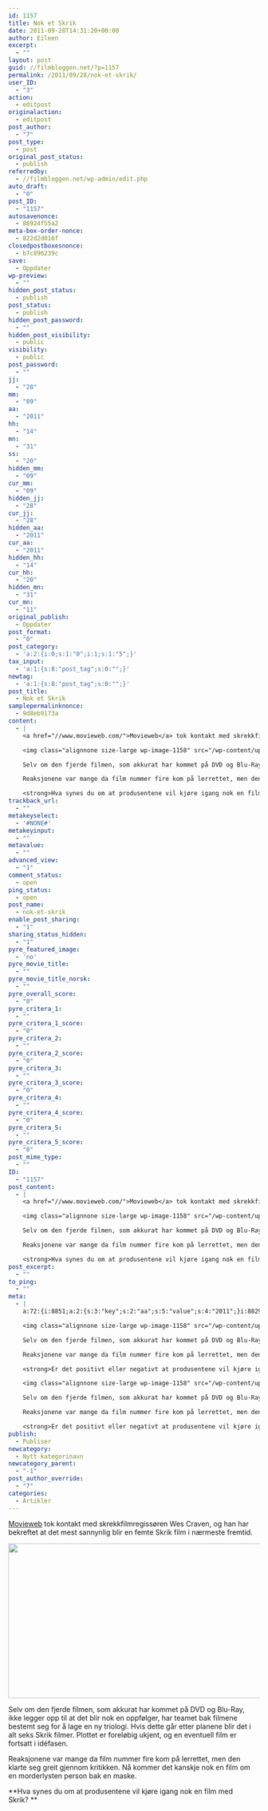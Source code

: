 ```yaml
---
id: 1157
title: Nok et Skrik
date: 2011-09-28T14:31:20+00:00
author: Eileen
excerpt:
  - ""
layout: post
guid: //filmbloggen.net/?p=1157
permalink: /2011/09/28/nok-et-skrik/
user_ID:
  - "3"
action:
  - editpost
originalaction:
  - editpost
post_author:
  - "7"
post_type:
  - post
original_post_status:
  - publish
referredby:
  - //filmbloggen.net/wp-admin/edit.php
auto_draft:
  - "0"
post_ID:
  - "1157"
autosavenonce:
  - 88924f55a2
meta-box-order-nonce:
  - 822d2d016f
closedpostboxesnonce:
  - b7c896239c
save:
  - Oppdater
wp-preview:
  - ""
hidden_post_status:
  - publish
post_status:
  - publish
hidden_post_password:
  - ""
hidden_post_visibility:
  - public
visibility:
  - public
post_password:
  - ""
jj:
  - "28"
mm:
  - "09"
aa:
  - "2011"
hh:
  - "14"
mn:
  - "31"
ss:
  - "20"
hidden_mm:
  - "09"
cur_mm:
  - "09"
hidden_jj:
  - "28"
cur_jj:
  - "28"
hidden_aa:
  - "2011"
cur_aa:
  - "2011"
hidden_hh:
  - "14"
cur_hh:
  - "20"
hidden_mn:
  - "31"
cur_mn:
  - "11"
original_publish:
  - Oppdater
post_format:
  - "0"
post_category:
  - 'a:2:{i:0;s:1:"0";i:1;s:1:"5";}'
tax_input:
  - 'a:1:{s:8:"post_tag";s:0:"";}'
newtag:
  - 'a:1:{s:8:"post_tag";s:0:"";}'
post_title:
  - Nok et Skrik
samplepermalinknonce:
  - 9d8eb9173a
content:
  - |
    <a href="//www.movieweb.com/">Movieweb</a> tok kontakt med skrekkfilmregissøren Wes Craven, og han har bekreftet at det mest sannynlig blir en femte Skrik film i nærmeste fremtid.

    <img class="alignnone size-large wp-image-1158" src="/wp-content/uploads//2011/09/Scream5Logo-620x310.jpg" alt="" width="620" height="310" />

    Selv om den fjerde filmen, som akkurat har kommet på DVD og Blu-Ray, ikke legger opp til at det blir nok en oppfølger, har teamet bak filmene bestemt seg for å lage en ny triologi. Hvis dette går etter planene blir det i alt seks Skrik filmer. Plottet er foreløbig ukjent, og en eventuell film er fortsatt i idéfasen.

    Reaksjonene var mange da film nummer fire kom på lerrettet, men den klarte seg greit gjennom kritikken. Nå kommer det kanskje nok en film om en morderlysten person bak en maske.

    <strong>Hva synes du om at produsentene vil kjøre igang nok en film med Skrik? </strong>
trackback_url:
  - ""
metakeyselect:
  - '#NONE#'
metakeyinput:
  - ""
metavalue:
  - ""
advanced_view:
  - "1"
comment_status:
  - open
ping_status:
  - open
post_name:
  - nok-et-skrik
enable_post_sharing:
  - "1"
sharing_status_hidden:
  - "1"
pyre_featured_image:
  - 'no'
pyre_movie_title:
  - ""
pyre_movie_title_norsk:
  - ""
pyre_overall_score:
  - "0"
pyre_critera_1:
  - ""
pyre_critera_1_score:
  - "0"
pyre_critera_2:
  - ""
pyre_critera_2_score:
  - "0"
pyre_critera_3:
  - ""
pyre_critera_3_score:
  - "0"
pyre_critera_4:
  - ""
pyre_critera_4_score:
  - "0"
pyre_critera_5:
  - ""
pyre_critera_5_score:
  - "0"
post_mime_type:
  - ""
ID:
  - "1157"
post_content:
  - |
    <a href="//www.movieweb.com/">Movieweb</a> tok kontakt med skrekkfilmregissøren Wes Craven, og han har bekreftet at det mest sannynlig blir en femte Skrik film i nærmeste fremtid.

    <img class="alignnone size-large wp-image-1158" src="/wp-content/uploads//2011/09/Scream5Logo-620x310.jpg" alt="" width="620" height="310" />

    Selv om den fjerde filmen, som akkurat har kommet på DVD og Blu-Ray, ikke legger opp til at det blir nok en oppfølger, har teamet bak filmene bestemt seg for å lage en ny triologi. Hvis dette går etter planene blir det i alt seks Skrik filmer. Plottet er foreløbig ukjent, og en eventuell film er fortsatt i idéfasen.

    Reaksjonene var mange da film nummer fire kom på lerrettet, men den klarte seg greit gjennom kritikken. Nå kommer det kanskje nok en film om en morderlysten person bak en maske.

    <strong>Hva synes du om at produsentene vil kjøre igang nok en film med Skrik? </strong>
post_excerpt:
  - ""
to_ping:
  - ""
meta:
  - |
    a:72:{i:8851;a:2:{s:3:"key";s:2:"aa";s:5:"value";s:4:"2011";}i:8829;a:2:{s:3:"key";s:6:"action";s:5:"value";s:8:"editpost";}i:8879;a:2:{s:3:"key";s:13:"advanced_view";s:5:"value";s:1:"1";}i:8838;a:2:{s:3:"key";s:13:"autosavenonce";s:5:"value";s:10:"34a938019f";}i:8836;a:2:{s:3:"key";s:10:"auto_draft";s:5:"value";s:1:"0";}i:8840;a:2:{s:3:"key";s:20:"closedpostboxesnonce";s:5:"value";s:10:"66ea4a4398";}i:8880;a:2:{s:3:"key";s:14:"comment_status";s:5:"value";s:4:"open";}i:8872;a:2:{s:3:"key";s:7:"content";s:5:"value";s:1045:"<a href="//www.movieweb.com/">Movieweb</a> tok kontakt med skrekkfilmregissøren Wes Craven, og han har bekreftet at det mest sannynlig blir en femte Skrik film i nermeste fremtid.

    <img class="alignnone size-large wp-image-1158" src="/wp-content/uploads//2011/09/Scream5Logo-620x310.jpg" alt="" width="620" height="310" />

    Selv om den fjerde filmen, som akkurat har kommet på DVD og Blu-Ray, ikke legger opp til at det blir nok en oppfølger, har teamet bak filmene bestemt seg for å lage en ny triologi. Hvis dette går etter planene blir det i alt seks Skrik filmer. Plottet er foreløbig ukjent, og en eventuell film er fortsatt i idéfasen.

    Reaksjonene var mange da film nummer fire kom på lerrettet, men den klarte seg greit gjennom kritikken. Nå kommer det kanskje nok en film om en morderlysten person bak en maske.

    <strong>Er det positivt eller negativt at produsentene vil kjøre igang nok en film med Skrik? </strong>";}i:8860;a:2:{s:3:"key";s:6:"cur_aa";s:5:"value";s:4:"2011";}i:8862;a:2:{s:3:"key";s:6:"cur_hh";s:5:"value";s:2:"14";}i:8858;a:2:{s:3:"key";s:6:"cur_jj";s:5:"value";s:2:"28";}i:8856;a:2:{s:3:"key";s:6:"cur_mm";s:5:"value";s:2:"09";}i:8864;a:2:{s:3:"key";s:6:"cur_mn";s:5:"value";s:2:"29";}i:8883;a:2:{s:3:"key";s:19:"enable_post_sharing";s:5:"value";s:1:"1";}i:8873;a:2:{s:3:"key";s:7:"excerpt";s:5:"value";s:0:"";}i:8852;a:2:{s:3:"key";s:2:"hh";s:5:"value";s:2:"14";}i:8859;a:2:{s:3:"key";s:9:"hidden_aa";s:5:"value";s:4:"2011";}i:8861;a:2:{s:3:"key";s:9:"hidden_hh";s:5:"value";s:2:"14";}i:8857;a:2:{s:3:"key";s:9:"hidden_jj";s:5:"value";s:2:"28";}i:8855;a:2:{s:3:"key";s:9:"hidden_mm";s:5:"value";s:2:"09";}i:8863;a:2:{s:3:"key";s:9:"hidden_mn";s:5:"value";s:2:"29";}i:8845;a:2:{s:3:"key";s:20:"hidden_post_password";s:5:"value";s:0:"";}i:8843;a:2:{s:3:"key";s:18:"hidden_post_status";s:5:"value";s:5:"draft";}i:8846;a:2:{s:3:"key";s:22:"hidden_post_visibility";s:5:"value";s:6:"public";}i:8900;a:2:{s:3:"key";s:2:"ID";s:5:"value";s:4:"1157";}i:8849;a:2:{s:3:"key";s:2:"jj";s:5:"value";s:2:"28";}i:8839;a:2:{s:3:"key";s:20:"meta-box-order-nonce";s:5:"value";s:10:"b30ae4dbb5";}i:8876;a:2:{s:3:"key";s:12:"metakeyinput";s:5:"value";s:0:"";}i:8875;a:2:{s:3:"key";s:13:"metakeyselect";s:5:"value";s:6:"#NONE#";}i:8877;a:2:{s:3:"key";s:9:"metavalue";s:5:"value";s:0:"";}i:8850;a:2:{s:3:"key";s:2:"mm";s:5:"value";s:2:"09";}i:8853;a:2:{s:3:"key";s:2:"mn";s:5:"value";s:2:"29";}i:8830;a:2:{s:3:"key";s:14:"originalaction";s:5:"value";s:8:"editpost";}i:8833;a:2:{s:3:"key";s:20:"original_post_status";s:5:"value";s:5:"draft";}i:8865;a:2:{s:3:"key";s:16:"original_publish";s:5:"value";s:8:"Publiser";}i:8881;a:2:{s:3:"key";s:11:"ping_status";s:5:"value";s:4:"open";}i:8831;a:2:{s:3:"key";s:11:"post_author";s:5:"value";s:1:"7";}i:8901;a:2:{s:3:"key";s:12:"post_content";s:5:"value";s:1045:"<a href="//www.movieweb.com/">Movieweb</a> tok kontakt med skrekkfilmregissøren Wes Craven, og han har bekreftet at det mest sannynlig blir en femte Skrik film i nermeste fremtid.

    <img class="alignnone size-large wp-image-1158" src="/wp-content/uploads//2011/09/Scream5Logo-620x310.jpg" alt="" width="620" height="310" />

    Selv om den fjerde filmen, som akkurat har kommet på DVD og Blu-Ray, ikke legger opp til at det blir nok en oppfølger, har teamet bak filmene bestemt seg for å lage en ny triologi. Hvis dette går etter planene blir det i alt seks Skrik filmer. Plottet er foreløbig ukjent, og en eventuell film er fortsatt i idéfasen.

    Reaksjonene var mange da film nummer fire kom på lerrettet, men den klarte seg greit gjennom kritikken. Nå kommer det kanskje nok en film om en morderlysten person bak en maske.

    <strong>Er det positivt eller negativt at produsentene vil kjøre igang nok en film med Skrik? </strong>";}i:8902;a:2:{s:3:"key";s:12:"post_excerpt";s:5:"value";s:0:"";}i:8866;a:2:{s:3:"key";s:11:"post_format";s:5:"value";s:1:"0";}i:8837;a:2:{s:3:"key";s:7:"post_ID";s:5:"value";s:4:"1157";}i:8899;a:2:{s:3:"key";s:14:"post_mime_type";s:5:"value";s:0:"";}i:8882;a:2:{s:3:"key";s:9:"post_name";s:5:"value";s:0:"";}i:8848;a:2:{s:3:"key";s:13:"post_password";s:5:"value";s:0:"";}i:8844;a:2:{s:3:"key";s:11:"post_status";s:5:"value";s:7:"publish";}i:8870;a:2:{s:3:"key";s:10:"post_title";s:5:"value";s:12:"Nok et Skrik";}i:8832;a:2:{s:3:"key";s:9:"post_type";s:5:"value";s:4:"post";}i:8907;a:2:{s:3:"key";s:7:"publish";s:5:"value";s:8:"Publiser";}i:8889;a:2:{s:3:"key";s:14:"pyre_critera_1";s:5:"value";s:0:"";}i:8890;a:2:{s:3:"key";s:20:"pyre_critera_1_score";s:5:"value";s:1:"0";}i:8891;a:2:{s:3:"key";s:14:"pyre_critera_2";s:5:"value";s:0:"";}i:8892;a:2:{s:3:"key";s:20:"pyre_critera_2_score";s:5:"value";s:1:"0";}i:8893;a:2:{s:3:"key";s:14:"pyre_critera_3";s:5:"value";s:0:"";}i:8894;a:2:{s:3:"key";s:20:"pyre_critera_3_score";s:5:"value";s:1:"0";}i:8895;a:2:{s:3:"key";s:14:"pyre_critera_4";s:5:"value";s:0:"";}i:8896;a:2:{s:3:"key";s:20:"pyre_critera_4_score";s:5:"value";s:1:"0";}i:8897;a:2:{s:3:"key";s:14:"pyre_critera_5";s:5:"value";s:0:"";}i:8898;a:2:{s:3:"key";s:20:"pyre_critera_5_score";s:5:"value";s:1:"0";}i:8885;a:2:{s:3:"key";s:19:"pyre_featured_image";s:5:"value";s:2:"no";}i:8886;a:2:{s:3:"key";s:16:"pyre_movie_title";s:5:"value";s:0:"";}i:8887;a:2:{s:3:"key";s:22:"pyre_movie_title_norsk";s:5:"value";s:0:"";}i:8888;a:2:{s:3:"key";s:18:"pyre_overall_score";s:5:"value";s:1:"0";}i:8834;a:2:{s:3:"key";s:10:"referredby";s:5:"value";s:73:"//filmbloggen.net/wp-admin/post.php?post=1157&action=edit&message=10";}i:8871;a:2:{s:3:"key";s:20:"samplepermalinknonce";s:5:"value";s:10:"442b5ed2c2";}i:8841;a:2:{s:3:"key";s:4:"save";s:5:"value";s:11:"Lagre kladd";}i:8884;a:2:{s:3:"key";s:21:"sharing_status_hidden";s:5:"value";s:1:"1";}i:8854;a:2:{s:3:"key";s:2:"ss";s:5:"value";s:2:"46";}i:8903;a:2:{s:3:"key";s:7:"to_ping";s:5:"value";s:0:"";}i:8874;a:2:{s:3:"key";s:13:"trackback_url";s:5:"value";s:0:"";}i:8828;a:2:{s:3:"key";s:7:"user_ID";s:5:"value";s:1:"7";}i:8847;a:2:{s:3:"key";s:10:"visibility";s:5:"value";s:6:"public";}i:8842;a:2:{s:3:"key";s:10:"wp-preview";s:5:"value";s:0:"";}}
publish:
  - Publiser
newcategory:
  - Nytt kategorinavn
newcategory_parent:
  - "-1"
post_author_override:
  - "7"
categories:
  - Artikler
---
```

[Movieweb](//www.movieweb.com/) tok kontakt med skrekkfilmregissøren Wes Craven, og han har bekreftet at det mest sannynlig blir en femte Skrik film i nærmeste fremtid.

[<img class="alignnone size-large wp-image-1158" src="/wp-content/uploads//2011/09/Scream5Logo-620x310.jpg" alt="" width="620" height="310" />](//www.rolfenorman.com/2011/05/scream-5-on-its-way.html)

Selv om den fjerde filmen, som akkurat har kommet på DVD og Blu-Ray, ikke legger opp til at det blir nok en oppfølger, har teamet bak filmene bestemt seg for å lage en ny triologi. Hvis dette går etter planene blir det i alt seks Skrik filmer. Plottet er foreløbig ukjent, og en eventuell film er fortsatt i idéfasen.

Reaksjonene var mange da film nummer fire kom på lerrettet, men den klarte seg greit gjennom kritikken. Nå kommer det kanskje nok en film om en morderlysten person bak en maske.

**Hva synes du om at produsentene vil kjøre igang nok en film med Skrik? **
